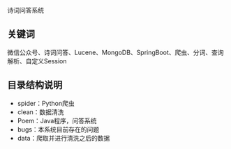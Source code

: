 诗词问答系统

## 关键词
微信公众号、诗词问答、Lucene、MongoDB、SpringBoot、爬虫、分词、查询解析、自定义Session

## 目录结构说明  
* spider：Python爬虫
* clean：数据清洗
* Poem：Java程序，问答系统
* bugs：本系统目前存在的问题
* data：爬取并进行清洗之后的数据
